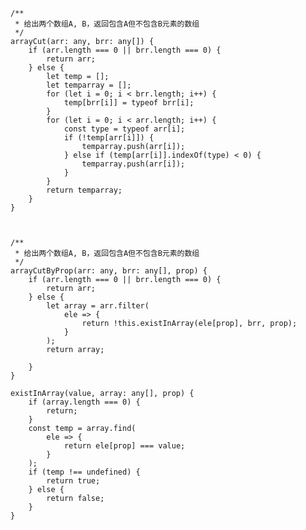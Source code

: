     /**
     * 给出两个数组A, B，返回包含A但不包含B元素的数组
     */
    arrayCut(arr: any, brr: any[]) {
        if (arr.length === 0 || brr.length === 0) {
            return arr;
        } else {
            let temp = [];
            let temparray = [];
            for (let i = 0; i < brr.length; i++) {
                temp[brr[i]] = typeof brr[i];
            }
            for (let i = 0; i < arr.length; i++) {
                const type = typeof arr[i];
                if (!temp[arr[i]]) {
                    temparray.push(arr[i]);
                } else if (temp[arr[i]].indexOf(type) < 0) {
                    temparray.push(arr[i]);
                }
            }
            return temparray;
        }
    }



    /**
     * 给出两个数组A, B，返回包含A但不包含B元素的数组
     */
    arrayCutByProp(arr: any, brr: any[], prop) {
        if (arr.length === 0 || brr.length === 0) {
            return arr;
        } else {
            let array = arr.filter(
                ele => {
                    return !this.existInArray(ele[prop], brr, prop);
                }
            );
            return array;

        }
    }

    existInArray(value, array: any[], prop) {
        if (array.length === 0) {
            return;
        }
        const temp = array.find(
            ele => {
                return ele[prop] === value;
            }
        );
        if (temp !== undefined) {
            return true;
        } else {
            return false;
        }
    }
